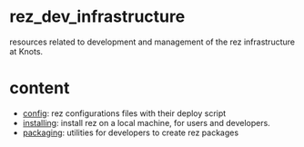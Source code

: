 # rez_dev_infrastructure

resources related to development and management of the rez infrastructure at Knots.

# content

- [config](config): rez configurations files with their deploy script
- [installing](installing): install rez on a local machine, for users and developers.
- [packaging](packaging): utilities for developers to create rez packages